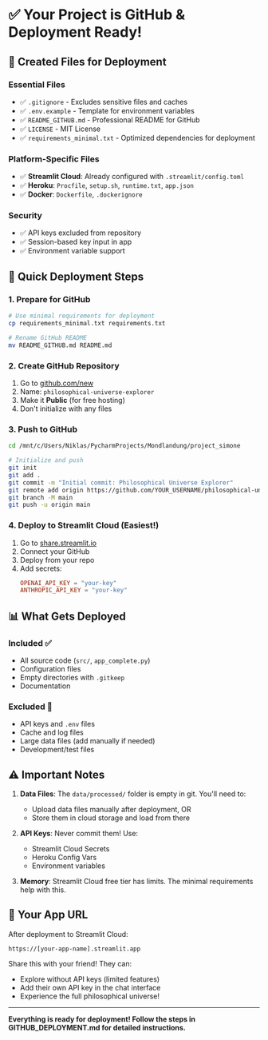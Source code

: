 # ✅ Your Project is GitHub & Deployment Ready!

## 📁 Created Files for Deployment

### Essential Files
- ✅ `.gitignore` - Excludes sensitive files and caches
- ✅ `.env.example` - Template for environment variables  
- ✅ `README_GITHUB.md` - Professional README for GitHub
- ✅ `LICENSE` - MIT License
- ✅ `requirements_minimal.txt` - Optimized dependencies for deployment

### Platform-Specific Files
- ✅ **Streamlit Cloud**: Already configured with `.streamlit/config.toml`
- ✅ **Heroku**: `Procfile`, `setup.sh`, `runtime.txt`, `app.json`
- ✅ **Docker**: `Dockerfile`, `.dockerignore`

### Security
- ✅ API keys excluded from repository
- ✅ Session-based key input in app
- ✅ Environment variable support

## 🚀 Quick Deployment Steps

### 1. Prepare for GitHub
```bash
# Use minimal requirements for deployment
cp requirements_minimal.txt requirements.txt

# Rename GitHub README
mv README_GITHUB.md README.md
```

### 2. Create GitHub Repository
1. Go to [github.com/new](https://github.com/new)
2. Name: `philosophical-universe-explorer`
3. Make it **Public** (for free hosting)
4. Don't initialize with any files

### 3. Push to GitHub
```bash
cd /mnt/c/Users/Niklas/PycharmProjects/Mondlandung/project_simone

# Initialize and push
git init
git add .
git commit -m "Initial commit: Philosophical Universe Explorer"
git remote add origin https://github.com/YOUR_USERNAME/philosophical-universe-explorer.git
git branch -M main
git push -u origin main
```

### 4. Deploy to Streamlit Cloud (Easiest!)
1. Go to [share.streamlit.io](https://share.streamlit.io)
2. Connect your GitHub
3. Deploy from your repo
4. Add secrets:
   ```toml
   OPENAI_API_KEY = "your-key"
   ANTHROPIC_API_KEY = "your-key"
   ```

## 📊 What Gets Deployed

### Included ✅
- All source code (`src/`, `app_complete.py`)
- Configuration files
- Empty directories with `.gitkeep`
- Documentation

### Excluded 🚫
- API keys and `.env` files
- Cache and log files
- Large data files (add manually if needed)
- Development/test files

## ⚠️ Important Notes

1. **Data Files**: The `data/processed/` folder is empty in git. You'll need to:
   - Upload data files manually after deployment, OR
   - Store them in cloud storage and load from there

2. **API Keys**: Never commit them! Use:
   - Streamlit Cloud Secrets
   - Heroku Config Vars
   - Environment variables

3. **Memory**: Streamlit Cloud free tier has limits. The minimal requirements help with this.

## 🎉 Your App URL

After deployment to Streamlit Cloud:
```
https://[your-app-name].streamlit.app
```

Share this with your friend! They can:
- Explore without API keys (limited features)
- Add their own API key in the chat interface
- Experience the full philosophical universe!

---

**Everything is ready for deployment! Follow the steps in GITHUB_DEPLOYMENT.md for detailed instructions.**
